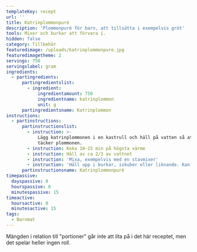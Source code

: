 ```yaml
---
templateKey: recept
url: ''
title: Katrinplommonpuré
description: 'Plommonpuré för barn, att tillsätta i exempelvis gröt'
tools: Mixer och burkar att förvara i.
hidden: false
category: Tillbehör
featuredimage: /uploads/katrinplommonpure.jpg
featuredimagetheme: 2
servings: 750
servingslabel: gram
ingredients:
  - partingredients:
      partingredientslist:
        - ingredient:
            ingredientamount: 750
            ingredientname: katrinplommon
            unit: g
      partingredientsname: Katrinplommon
instructions:
  - partinstructions:
      partinstructionslist:
        - instruction: >-
            Lägg katrinplommonen i en kastrull och häll på vatten så att det
            täcker plommonen.
        - instruction: Koka 10-15 min på högsta värme
        - instruction: Häll av ca 2/3 av vattnet
        - instruction: 'Mixa, exempelvis med en stavmixer'
        - instruction: 'Häll upp i burkar, iskuber eller liknande. Kan frysas.'
      partinstructionsname: Katrinplommonpuré
timepassive:
  dayspassive: 0
  hourspassive: 0
  minutespassive: 15
timeactive:
  hoursactive: 0
  minutesactive: 15
tags:
  - Barnmat
---
```

Mängden i relation till "portioner" går inte att lita på i det här receptet, men det spelar heller ingen roll.
